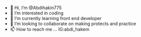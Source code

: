- 👋 Hi, I’m @Abdihakin775
- 👀 I’m interested in coding
- 🌱 I’m currently learning front end developer
- 💞️ I’m looking to collaborate on making protects and practice
- 📫 How to reach me ...
IG:abdi_hakem 
<!---
Abdihakin775/Abdihakin775 is a ✨ special ✨ repository because its `README.md` (this file) appears on your GitHub profile.
You can click the Preview link to take a look at your changes.
--->
